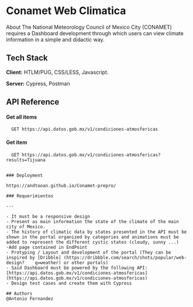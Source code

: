 # Conamet Web Climatica

About
The National Meteorology Council of Mexico City (CONAMET) requires a Dashboard development through which users can view climate information in a simple and didactic way.


## Tech Stack

**Client:** HTLM/PUG, CSS/LESS, Javascript.

**Server:** Cypress, Postman



## API Reference

#### Get all items

```http
  GET https://api.datos.gob.mx/v1/condiciones-atmosfericas
```


#### Get item

```http
  GET https://api.datos.gob.mx/v1/condiciones-atmosfericas?results=Tijuana

  
### Deployment

https://andtooan.github.io/Conamet-prepro/

### Requerimientos

---

- It must be a responsive design
- Present as main information the state of the climate of the main city of Mexico.
- The history of climatic data by states presented in the API must be shown in the portal organized by categories and animations must be added to represent the different cystic states (cloudy, sunny ...) 
-Add page contained in EndPoint
- Protyping / Layout and development of the portal (They can be inspired by [Dribble] (https://dribbble.com/search/shots/popular/web-design?    q=weather) or other portals)
- Said Dashboard must be powered by the following API:
[https://api.datos.gob.mx/v1/condiciones-atmosfericas](https://api.datos.gob.mx/v1/condiciones-atmosfericas)
- Design test cases and create them with Cypress 

## Authors
@Antonio Fernandez
